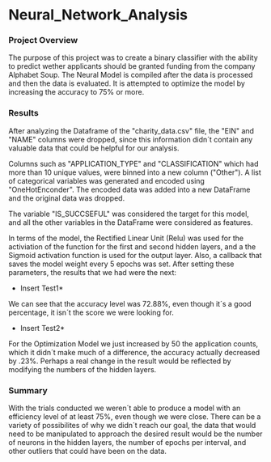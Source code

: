 # Neural_Network_Analysis

### Project Overview

The purpose of this project was to create a binary classifier with the ability to predict wether applicants should be granted funding from the company Alphabet Soup. The Neural Model is compiled after the data is processed and then the data is evaluated. It is attempted to optimize the model by increasing the accuracy to 75% or more. 

### Results

After analyzing the Dataframe of the "charity_data.csv" file, the "EIN" and "NAME" columns were dropped, since this information didn´t contain any valuable data that could be helpful for our analysis. 

Columns such as "APPLICATION_TYPE" and "CLASSIFICATION" which had more than 10 unique values, were binned into a new column ("Other"). A list of categorical variables was generated and encoded using "OneHotEnconder". The encoded data was added into a new DataFrame and the original data was dropped.

The variable "IS_SUCCSEFUL" was considered the target for this model, and all the other variables in the DataFrame were considered as features. 

In terms of the model, the Rectified Linear Unit (Relu) was used for the activiation of the function for the first and second hidden layers, and a
the Sigmoid activation function is used for the output layer. Also, a callback that saves the model weight every 5 epochs was set. After setting these parameters, the results that we had were the next:

* Insert Test1*

We can see that the accuracy level was 72.88%, even though it´s a good percentage, it isn´t the score we were looking for. 

* Insert Test2*

For the Optimization Model we just increased by 50 the application counts, which it didn´t make much of a difference, the accuracy actually decreased by .23%. Perhaps a real change in the result would be reflected by modifying the numbers of the hidden layers. 

### Summary 

With the trials conducted we weren´t able to produce a model with an efficiency level of at least 75%, even though we were close. There can be a variety of possibilites of why we didn´t reach our goal, the data that would need to be manipulated to approach the desired result would be the number of neurons in the hidden layers, the number of epochs per interval, and other outliers that could have been on the data.  
